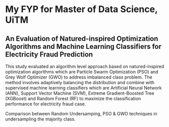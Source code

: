 # My FYP for Master of Data Science, UiTM

## An Evaluation of Natured-inspired Optimization Algorithms and Machine Learning Classifiers for Electricity Fraud Prediction

This study evaluated an algorithm level approach based on natured-inspired optimization algorithms which are Particle Swarm
Optimization (PSO) and Grey Wolf Optimizer (GWO) to address imbalanced class problem. The method involves adaptively balancing the distribution and combine with supervised machine learning classifiers which are Artificial Neural Network (ANN),
Support Vector Machine (SVM), Extreme Gradient-Boosted Tree (XGBoost) and Random Forest (RF) to maximize the classification performance for electricity fraud case. 

Comparison between Random Undersamping, PSO & GWO techniques in undersampling the majority class.
